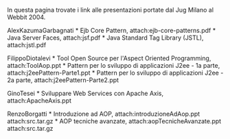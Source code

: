 In questa pagina trovate i link alle presentazioni portate dal Jug Milano al Webbit 2004.

AlexKazumaGarbagnati
	* Ejb Core Pattern, attach:ejb-core-patterns.pdf
	* Java Server Faces, attach:jsf.pdf
	* Java Standard Tag Library (JSTL), attach:jstl.pdf

FilippoDiotalevi
	* Tool Open Source per l'Aspect Oriented Programming, attach:ToolAop.ppt
	* Pattern per lo sviluppo di applicazioni J2ee - 1a parte, attach:j2eePattern-Parte1.ppt
	* Pattern per lo sviluppo di applicazioni J2ee - 2a parte, attach:j2eePattern-Parte2.ppt

GinoTesei
	* Sviluppare Web Services con Apache Axis, attach:ApacheAxis.ppt

RenzoBorgatti
	* Introduzione ad AOP, attach:introduzioneAdAop.ppt attach:src.tar.gz
	* AOP tecniche avanzate, attach:aopTecnicheAvanzate.ppt attach:src.tar.gz
